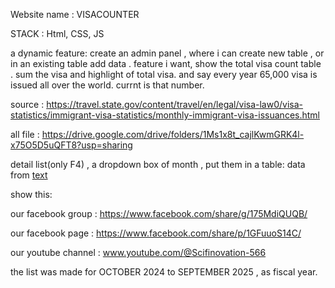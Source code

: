 Website name : VISACOUNTER 

STACK : Html, CSS, JS 

a dynamic feature: create an admin panel , where i can create new table , or in an existing table add data .
feature i want,  show the total visa count table . sum the visa and highlight of total visa. and say every year 65,000 visa is issued all over the world. currnt is that number. 

source : https://travel.state.gov/content/travel/en/legal/visa-law0/visa-statistics/immigrant-visa-statistics/monthly-immigrant-visa-issuances.html


all file : https://drive.google.com/drive/folders/1Ms1x8t_cajlKwmGRK4l-x75O5D5uQFT8?usp=sharing


detail list(only F4) , a dropdown box of month , put them in a table: data from [text](country_wise_visa_issuance_f4.txt)



show this: 

our facebook group : https://www.facebook.com/share/g/175MdiQUQB/

our facebook page : https://www.facebook.com/share/p/1GFuuoS14C/

our youtube channel : www.youtube.com/@Scifinovation-566


the list was made for OCTOBER 2024 to SEPTEMBER 2025 , as fiscal year. 
